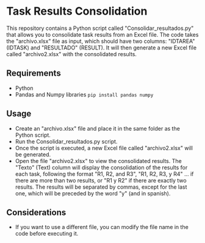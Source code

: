 # Task Results Consolidation

This repository contains a Python script called "Consolidar_resultados.py" that allows you to consolidate task results from an Excel file. The code takes the "archivo.xlsx" file as input, which should have two columns: "IDTAREA" (IDTASK) and "RESULTADO" (RESULT). It will then generate a new Excel file called "archivo2.xlsx" with the consolidated results.

## Requirements
- Python
- Pandas and Numpy libraries `pip install pandas numpy`

## Usage
- Create an "archivo.xlsx" file and place it in the same folder as the Python script.
- Run the Consolidar_resultados.py script.
- Once the script is executed, a new Excel file called "archivo2.xlsx" will be generated.
- Open the file "archivo2.xlsx" to view the consolidated results. The "Texto" (Text) column will display the consolidation of the results for each task, following the format "R1, R2, and R3", "R1, R2, R3, y R4" ... if there are more than two results, or "R1 y R2" if there are exactly two results. The results will be separated by commas, except for the last one, which will be preceded by the word "y" (and in spanish).

## Considerations
- If you want to use a different file, you can modify the file name in the code before executing it.
